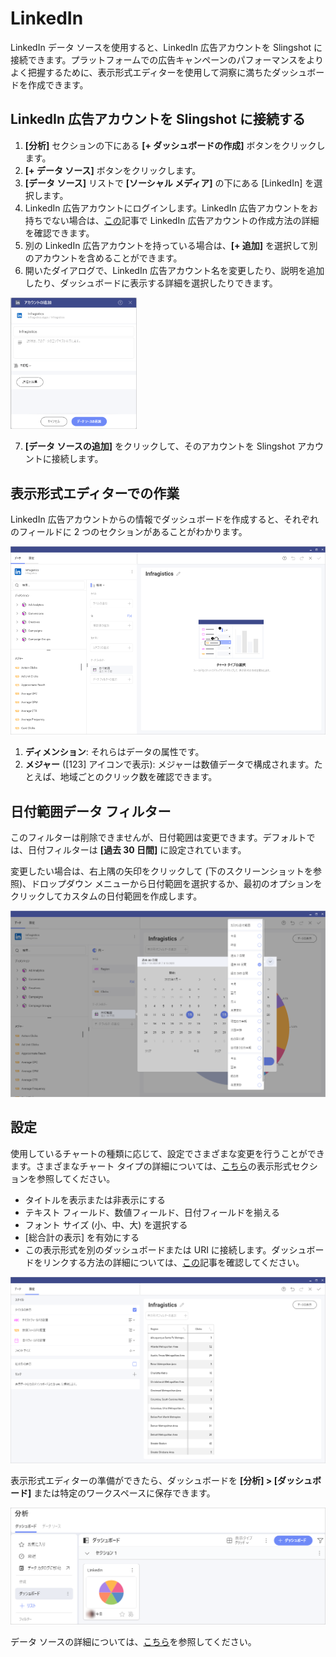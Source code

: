 # LinkedIn

LinkedIn データ ソースを使用すると、LinkedIn 広告アカウントを Slingshot に接続できます。プラットフォームでの広告キャンペーンのパフォーマンスをよりよく把握するために、表示形式エディターを使用して洞察に満ちたダッシュボードを作成できます。

## LinkedIn 広告アカウントを Slingshot に接続する

1.	**[分析]** セクションの下にある **[+ ダッシュボードの作成]** ボタンをクリックします。
2.	**[+ データ ソース]** ボタンをクリックします。
3.	**[データ ソース]** リストで **[ソーシャル メディア]** の下にある [LinkedIn] を選択します。
4.	LinkedIn 広告アカウントにログインします。LinkedIn 広告アカウントをお持ちでない場合は、[この](https://www.linkedin.com/help/linkedin/answer/a426102/create-an-ad-account?lang=ja)記事で LinkedIn 広告アカウントの作成方法の詳細を確認できます。
5.	別の LinkedIn 広告アカウントを持っている場合は、**[+ 追加]** を選択して別のアカウントを含めることができます。
6.	開いたダイアログで、LinkedIn 広告アカウント名を変更したり、説明を追加したり、ダッシュボードに表示する詳細を選択したりできます。

<img src="./images/linkedin-data-source-dialog.png" alt="Dialog for adding LinkedIn as a data source" width="40%" class="responsive-img"/>

7. **[データ ソースの追加]** をクリックして、そのアカウントを Slingshot アカウントに接続します。

## 表示形式エディターでの作業

LinkedIn 広告アカウントからの情報でダッシュボードを作成すると、それぞれのフィールドに 2 つのセクションがあることがわかります。   

<img src="./images/linkedin-visualization-editor.png" alt="LinkedIn visualization editor dialog" class="responsive-img"/>

1.	**ディメンション**: それらはデータの属性です。
2.	**メジャー** ([123] アイコンで表示): メジャーは数値データで構成されます。たとえば、地域ごとのクリック数を確認できます。

## 日付範囲データ フィルター

このフィルターは削除できませんが、日付範囲は変更できます。デフォルトでは、日付フィルターは **[過去 30 日間]** に設定されています。

変更したい場合は、右上隅の矢印をクリックして (下のスクリーンショットを参照)、ドロップダウン メニューから日付範囲を選択するか、最初のオプションをクリックしてカスタムの日付範囲を作成します。

<img src="./images/linkedIn-date-range.png" alt="date range in the visualization editor for LinkedIn" class="responsive-img"/>

## 設定

使用しているチャートの種類に応じて、設定でさまざまな変更を行うことができます。さまざまなチャート タイプの詳細については、[こちら](https://www.slingshotapp.io/jp/help/docs/analytics/data-visualizations/visualizations-editor)の表示形式セクションを参照してください。

- タイトルを表示または非表示にする
- テキスト フィールド、数値フィールド、日付フィールドを揃える
- フォント サイズ (小、中、大) を選択する
- [総合計の表示] を有効にする
- この表示形式を別のダッシュボードまたは URI に接続します。ダッシュボードをリンクする方法の詳細については、[この](https://www.slingshotapp.io/jp/help/docs/analytics/dashboards/dashboard-linking)記事を確認してください。

<img src="./images/linkedIn-visualization-editor-settings.png" alt="settings in the linkedIn visualization editor" class="responsive-img"/>

表示形式エディターの準備ができたら、ダッシュボードを **[分析] > [ダッシュボード]** または特定のワークスペースに保存できます。

<img src="./images/linkedIn-dashboard.png" alt="LinkedIn dashboard in the dasboard section" class="responsive-img"/>

データ ソースの詳細については、[こちら](https://www.slingshotapp.io/jp/help/docs/analytics/datasources/overview)を参照してください。